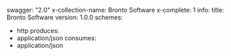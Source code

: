 swagger: "2.0"
x-collection-name: Bronto Software
x-complete: 1
info:
  title: Bronto Software
  version: 1.0.0
schemes:
- http
produces:
- application/json
consumes:
- application/json